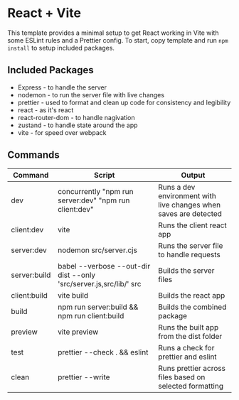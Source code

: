 # React + Vite

This template provides a minimal setup to get React working in Vite with some ESLint rules and a Prettier config. To start, copy template and run `npm install` to setup included packages.

## Included Packages
+ Express - to handle the server
+ nodemon - to run the server file with live changes
+ prettier - used to format and clean up code for consistency and legibility
+ react - as it's react
+ react-router-dom - to handle nagivation
+ zustand - to handle state around the app
+ vite - for speed over webpack

## Commands

Command  | Script | Output
------------- | ------------- | -------------
dev  | concurrently \"npm run server:dev\" \"npm run client:dev\"  | Runs a dev environment with live changes when saves are detected
client:dev  | vite  | Runs the client react app
server:dev  |  nodemon src/server.cjs  | Runs the server file to handle requests
server:build  | babel --verbose --out-dir dist --only 'src/server.js,src/lib/' src  | Builds the server files
client:build  | vite build | Builds the react app
build  |  npm run server:build && npm run client:build  | Builds the combined package
preview  |  vite preview  | Runs the built app from the dist folder
test  |  prettier --check . && eslint  | Runs a check for prettier and eslint
clean  |  prettier --write   | Runs prettier across files based on selected formatting



